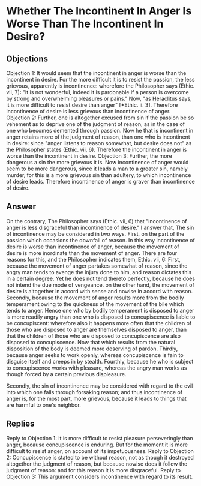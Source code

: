 # Whether The Incontinent In Anger Is Worse Than The Incontinent In Desire?
## Objections
Objection 1: It would seem that the incontinent in anger is worse than the incontinent in desire. For the more difficult it is to resist the passion, the less grievous, apparently is incontinence: wherefore the Philosopher says (Ethic. vii, 7): "It is not wonderful, indeed it is pardonable if a person is overcome by strong and overwhelming pleasures or pains." Now, "as Heraclitus says, it is more difficult to resist desire than anger" [*Ethic. ii. 3]. Therefore incontinence of desire is less grievous than incontinence of anger.
Objection 2: Further, one is altogether excused from sin if the passion be so vehement as to deprive one of the judgment of reason, as in the case of one who becomes demented through passion. Now he that is incontinent in anger retains more of the judgment of reason, than one who is incontinent in desire: since "anger listens to reason somewhat, but desire does not" as the Philosopher states (Ethic. vii, 6). Therefore the incontinent in anger is worse than the incontinent in desire.
Objection 3: Further, the more dangerous a sin the more grievous it is. Now incontinence of anger would seem to be more dangerous, since it leads a man to a greater sin, namely murder, for this is a more grievous sin than adultery, to which incontinence of desire leads. Therefore incontinence of anger is graver than incontinence of desire.
## Answer
On the contrary, The Philosopher says (Ethic. vii, 6) that "incontinence of anger is less disgraceful than incontinence of desire."
I answer that, The sin of incontinence may be considered in two ways. First, on the part of the passion which occasions the downfall of reason. In this way incontinence of desire is worse than incontinence of anger, because the movement of desire is more inordinate than the movement of anger. There are four reasons for this, and the Philosopher indicates them, Ethic. vii, 6: First, because the movement of anger partakes somewhat of reason, since the angry man tends to avenge the injury done to him, and reason dictates this in a certain degree. Yet he does not tend thereto perfectly, because he does not intend the due mode of vengeance. on the other hand, the movement of desire is altogether in accord with sense and nowise in accord with reason. Secondly, because the movement of anger results more from the bodily temperament owing to the quickness of the movement of the bile which tends to anger. Hence one who by bodily temperament is disposed to anger is more readily angry than one who is disposed to concupiscence is liable to be concupiscent: wherefore also it happens more often that the children of those who are disposed to anger are themselves disposed to anger, than that the children of those who are disposed to concupiscence are also disposed to concupiscence. Now that which results from the natural disposition of the body is deemed more deserving of pardon. Thirdly, because anger seeks to work openly, whereas concupiscence is fain to disguise itself and creeps in by stealth. Fourthly, because he who is subject to concupiscence works with pleasure, whereas the angry man works as though forced by a certain previous displeasure.

Secondly, the sin of incontinence may be considered with regard to the evil into which one falls through forsaking reason; and thus incontinence of anger is, for the most part, more grievous, because it leads to things that are harmful to one's neighbor.
## Replies
Reply to Objection 1: It is more difficult to resist pleasure perseveringly than anger, because concupiscence is enduring. But for the moment it is more difficult to resist anger, on account of its impetuousness.
Reply to Objection 2: Concupiscence is stated to be without reason, not as though it destroyed altogether the judgment of reason, but because nowise does it follow the judgment of reason: and for this reason it is more disgraceful.
Reply to Objection 3: This argument considers incontinence with regard to its result.